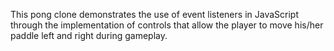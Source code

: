This pong clone demonstrates the use of event listeners in JavaScript through the implementation of controls that allow
the player to move his/her paddle left and right during gameplay. 
